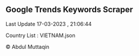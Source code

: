 

## Google Trends Keywords Scraper 
 
Last Update 17-03-2023 , 21:06:44

Country List :
VIETNAM.json



© Abdul Muttaqin 
